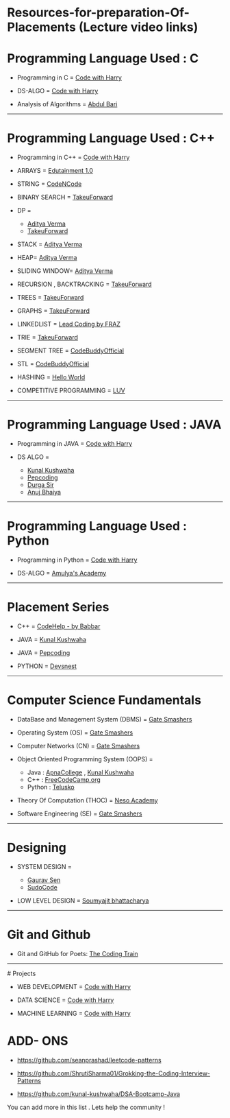 # Resources-for-preparation-Of-Placements (Lecture video links)


# Programming Language Used : C
- Programming in C = [Code with Harry](https://www.youtube.com/playlist?list=PLu0W_9lII9aiXlHcLx-mDH1Qul38wD3aR)

- DS-ALGO = [Code with Harry](https://www.youtube.com/playlist?list=PLu0W_9lII9ahIappRPN0MCAgtOu3lQjQi)

- Analysis of Algorithms = [Abdul Bari](https://www.youtube.com/playlist?list=PLDN4rrl48XKpZkf03iYFl-O29szjTrs_O)

<hr>

# Programming Language Used : C++

- Programming in C++ = [Code with Harry](https://www.youtube.com/playlist?list=PLu0W_9lII9agpFUAlPFe_VNSlXW5uE0YL)

- ARRAYS = [Edutainment 1.0](https://www.youtube.com/playlist?list=PLDA2q3s0-n17lGt6HyexWP0zR1yISc1km)

- STRING = [CodeNCode](https://www.youtube.com/playlist?list=PL2q4fbVm1Ik6ThrYKCzgEpmaS_XWDGHjx)

- BINARY SEARCH = [TakeuForward](https://www.youtube.com/playlist?list=PL_z_8CaSLPWeYfhtuKHj-9MpYb6XQJ_f2)

- DP =
  - [Aditya Verma](https://www.youtube.com/playlist?list=PL_z_8CaSLPWekqhdCPmFohncHwz8TY2Go)
  - [TakeuForward](https://www.youtube.com/playlist?list=PLgUwDviBIf0qUlt5H_kiKYaNSqJ81PMMY)

- STACK = [Aditya Verma](https://www.youtube.com/playlist?list=PL_z_8CaSLPWdeOezg68SKkeLN4-T_jNHd)

- HEAP= [Aditya Verma](https://www.youtube.com/playlist?list=PL_z_8CaSLPWdtY9W22VjnPxG30CXNZpI9)

- SLIDING WINDOW= [Aditya Verma](https://www.youtube.com/playlist?list=PL_z_8CaSLPWeM8BDJmIYDaoQ5zuwyxnfj)

- RECURSION , BACKTRACKING = [TakeuForward](https://www.youtube.com/playlist?list=PLgUwDviBIf0rGlzIn_7rsaR2FQ5e6ZOL9)

- TREES = [TakeuForward](https://www.youtube.com/playlist?list=PLgUwDviBIf0q8Hkd7bK2Bpryj2xVJk8Vk)

- GRAPHS = [TakeuForward](https://www.youtube.com/playlist?list=PLgUwDviBIf0rGEWe64KWas0Nryn7SCRWw)

- LINKEDLIST = [Lead Coding by FRAZ](https://www.youtube.com/playlist?list=PLKZaSt2df1gz775Mz-2gLpY9sld5wH8We)

- TRIE = [TakeuForward](https://www.youtube.com/playlist?list=PLgUwDviBIf0pcIDCZnxhv0LkHf5KzG9zp)

- SEGMENT TREE = [CodeBuddyOfficial](https://www.youtube.com/watch?v=SzLf8DvwIxI&ab_channel=CodeBuddyOfficial)

- STL = [CodeBuddyOfficial](https://www.youtube.com/playlist?list=PLhUBmaJES_g-41r_z-kMGWqQ4Iz-z7Oyo)

- HASHING = [Hello World](https://youtube.com/playlist?list=PLzjZaW71kMwQ-D3oxCEDHAvYu8VC1XOsS)

- COMPETITIVE PROGRAMMING = [LUV](https://www.youtube.com/playlist?list=PLauivoElc3ggagradg8MfOZreCMmXMmJ-)

<hr>

# Programming Language Used : JAVA

- Programming in JAVA = [Code with Harry](https://www.youtube.com/playlist?list=PLu0W_9lII9agS67Uits0UnJyrYiXhDS6q)

- DS ALGO =
  - [Kunal Kushwaha](https://www.youtube.com/playlist?list=PL9gnSGHSqcnr_DxHsP7AW9ftq0AtAyYqJ)
  - [Pepcoding](https://www.youtube.com/c/Pepcoding)
  - [Durga Sir](https://youtube.com/playlist?list=PLd3UqWTnYXOmx_J1774ukG_rvrpyWczm0)
  - [Anuj Bhaiya](https://www.youtube.com/playlist?list=PLUcsbZa0qzu3yNzzAxgvSgRobdUUJvz7p)
  
<hr>   
  
  
# Programming Language Used : Python

- Programming in Python = [Code with Harry](https://www.youtube.com/playlist?list=PLu0W_9lII9agICnT8t4iYVSZ3eykIAOME)

- DS-ALGO = [Amulya's Academy](https://www.youtube.com/playlist?list=PLzgPDYo_3xukPJdH6hVQ6Iic7KiJuoA-l)

<hr>

# Placement Series
 - C++ = [CodeHelp - by Babbar](https://www.youtube.com/playlist?list=PLDzeHZWIZsTryvtXdMr6rPh4IDexB5NIA)

- JAVA =  [Kunal Kushwaha](https://www.youtube.com/playlist?list=PL9gnSGHSqcnr_DxHsP7AW9ftq0AtAyYqJ)

- JAVA = [Pepcoding](https://www.pepcoding.com/resources/)

- PYTHON = [Devsnest](https://www.youtube.com/playlist?list=PLqcJACtjWm_Xk_9rMh4lQLOfW2E6SAxsF)

<hr>

# Computer Science Fundamentals

- DataBase and Management System (DBMS) =  [Gate Smashers](https://www.youtube.com/playlist?list=PLxCzCOWd7aiFAN6I8CuViBuCdJgiOkT2Y)

- Operating System (OS) =    [Gate Smashers](https://www.youtube.com/playlist?list=PLxCzCOWd7aiGz9donHRrE9I3Mwn6XdP8p)

- Computer Networks (CN) =    [Gate Smashers](https://www.youtube.com/playlist?list=PLxCzCOWd7aiGFBD2-2joCpWOLUrDLvVV_)

- Object Oriented Programming System (OOPS) =
  - Java : [ApnaCollege](https://www.youtube.com/watch?v=bSrm9RXwBaI&ab_channel=ApnaCollege) , [Kunal Kushwaha](https://www.youtube.com/playlist?list=PL9gnSGHSqcno1G3XjUbwzXHL8_EttOuKk)
  - C++ : [FreeCodeCamp.org](https://www.youtube.com/watch?v=wN0x9eZLix4&ab_channel=freeCodeCamp.org)
  - Python : [Telusko](https://www.youtube.com/watch?v=qiSCMNBIP2g&ab_channel=Telusko)
          
- Theory Of Computation (THOC) = [Neso Academy](https://www.youtube.com/playlist?list=PLBlnK6fEyqRgp46KUv4ZY69yXmpwKOIev)

- Software Engineering (SE) = [Gate Smashers](https://www.youtube.com/playlist?list=PLxCzCOWd7aiEed7SKZBnC6ypFDWYLRvB2)
          
<hr>
  
  # Designing
         
- SYSTEM DESIGN =
  - [Gaurav Sen](https://www.youtube.com/playlist?list=PLMCXHnjXnTnvo6alSjVkgxV-VH6EPyvoX)
  - [SudoCode](https://www.youtube.com/playlist?list=PLTCrU9sGyburBw9wNOHebv9SjlE4Elv5a)

- LOW LEVEL DESIGN = [Soumyajit bhattacharya](https://www.youtube.com/playlist?list=PL12BCqE-Lp650Cg6FZW7SoZwN8Rw1WJI7)

<hr>

# Git and Github
- Git and GitHub for Poets: [The Coding Train](https://www.youtube.com/playlist?list=PLRqwX-V7Uu6ZF9C0YMKuns9sLDzK6zoiV)

<hr>
# Projects

- WEB DEVELOPMENT = [Code with Harry](https://www.youtube.com/playlist?list=PLu0W_9lII9agiCUZYRsvtGTXdxkzPyItg)

- DATA SCIENCE = [Code with Harry](https://www.youtube.com/playlist?list=PLu0W_9lII9agK8pojo23OHiNz3Jm6VQCH)

- MACHINE LEARNING = [Code with Harry](https://www.youtube.com/playlist?list=PLu0W_9lII9ai6fAMHp-acBmJONT7Y4BSG)

# ADD- ONS

- https://github.com/seanprashad/leetcode-patterns

- https://github.com/ShrutiSharma01/Grokking-the-Coding-Interview-Patterns

- https://github.com/kunal-kushwaha/DSA-Bootcamp-Java


You can add more in this list . Lets help the community !
